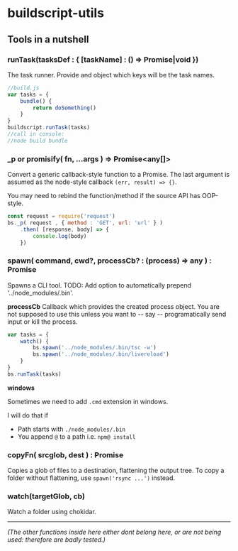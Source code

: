 # buildscript-utils


## Tools in a nutshell

### runTask(tasksDef : { [taskName] : () => Promise|void })

The task runner. Provide and object which keys will be the task names.

```javascript
//build.js
var tasks = {
    bundle() {
        return doSomething()
    }
}
buildscript.runTask(tasks)
//call in console:
//node build bundle
```

### _p or promisify( fn, ...args ) => Promise<any[]>

Convert a generic callback-style function to a Promise.
The last argument is assumed as the node-style callback `(err, result) => {}`.

You may need to rebind the function/method if the source API has OOP-style.

```javascript
const request = require('request')
bs._p( request , { method : 'GET', url: 'url' } )
    .then( [response, body] => {
        console.log(body)
    })
```

### spawn( command, cwd?, processCb? : (process) => any ) : Promise<void>

Spawns a CLI tool.
TODO: Add option to automatically prepend '../node_modules/.bin'.

**processCb** Callback which provides the created process object.
You are not supposed to use this unless you want to -- say -- programatically
send input or kill the process.

```javascript
var tasks = {
    watch() {
        bs.spawn('../node_modules/.bin/tsc -w')
        bs.spawn('../node_modules/.bin/livereload')
    }
}
bs.runTask(tasks)
```

**windows**

Sometimes we need to add `.cmd` extension in windows.

I will do that if

  - Path starts with `./node_modules/.bin`
  - You append `@` to a path i.e. `npm@ install`

### copyFn( srcglob, dest ) : Promise<void>

Copies a glob of files to a destination, flattening the output tree.
To copy a folder without flattening, use `spawn('rsync ...')` instead.


### watch(targetGlob, cb)

Watch a folder using chokidar.


---

_(The other functions inside here either dont belong here, or are not being used:
therefore are badly tested.)_